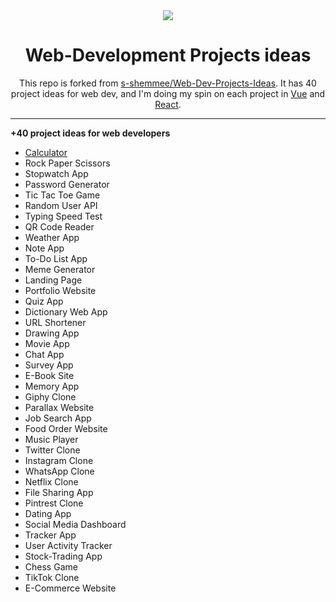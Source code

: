 <div align="center">
<img src="https://media.giphy.com/media/scZPhLqaVOM1qG4lT9/giphy.gif"/>
<h1>Web-Development Projects ideas</h1>
<p>This repo is forked from <a href="https://github.com/s-shemmee/Web-Dev-Projects-Idea">s-shemmee/Web-Dev-Projects-Ideas</a>. It has 40 project ideas for web dev, and I'm doing my spin on each project in <a href="https://vuejs.org/" target="_blank">Vue</a> and <a href="https://react.dev/" target="_blank">React</a>.</p>
</div>

---

**+40 project ideas for web developers**

- [Calculator](https://github.com/peanutbutterjlly/Web-Dev-Projects-Idea/tree/main/calculator)
- Rock Paper Scissors
- Stopwatch App
- Password Generator
- Tic Tac Toe Game
- Random User API
- Typing Speed Test
- QR Code Reader
- Weather App
- Note App
- To-Do List App
- Meme Generator
- Landing Page
- Portfolio Website
- Quiz App
- Dictionary Web App
- URL Shortener
- Drawing App
- Movie App
- Chat App
- Survey App
- E-Book Site
- Memory App
- Giphy Clone
- Parallax Website
- Job Search App
- Food Order Website
- Music Player
- Twitter Clone
- Instagram Clone
- WhatsApp Clone
- Netflix Clone
- File Sharing App
- Pintrest Clone
- Dating App
- Social Media Dashboard
- Tracker App
- User Activity Tracker
- Stock-Trading App
- Chess Game
- TikTok Clone
- E-Commerce Website
